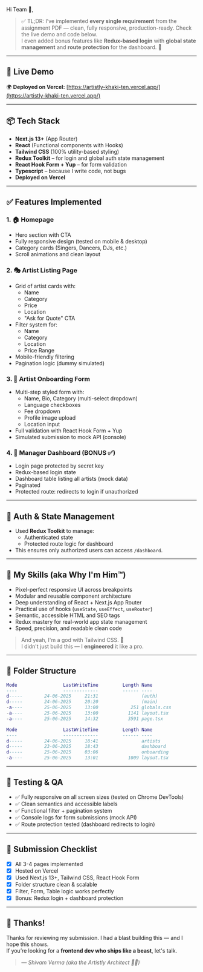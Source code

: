 Hi Team 👋,

> ✅ TL;DR: I’ve implemented **every single requirement** from the assignment PDF — clean, fully responsive, production-ready. Check the live demo and code below.  
> I even added bonus features like **Redux-based login** with **global state management** and **route protection** for the dashboard. 🤘

---

## 🚀 Live Demo

🌍 **Deployed on Vercel:** [https://artistly-khaki-ten.vercel.app/](https://artistly-khaki-ten.vercel.app/)

---

## 📦 Tech Stack

- **Next.js 13+** (App Router)
- **React** (Functional components with Hooks)
- **Tailwind CSS** (100% utility-based styling)
- **Redux Toolkit** – for login and global auth state management
- **React Hook Form + Yup** – for form validation
- **Typescript** – because I write code, not bugs
- **Deployed on Vercel**

---

## ✅ Features Implemented

### 1. 🏠 Homepage
- Hero section with CTA
- Fully responsive design (tested on mobile & desktop)
- Category cards (Singers, Dancers, DJs, etc.)
- Scroll animations and clean layout

### 2. 🎭 Artist Listing Page
- Grid of artist cards with:
  - Name
  - Category
  - Price
  - Location
  - "Ask for Quote" CTA
- Filter system for:
  - Name
  - Category
  - Location
  - Price Range
- Mobile-friendly filtering
- Pagination logic (dummy simulated)

### 3. 📝 Artist Onboarding Form
- Multi-step styled form with:
  - Name, Bio, Category (multi-select dropdown)
  - Language checkboxes
  - Fee dropdown
  - Profile image upload
  - Location input
- Full validation with React Hook Form + Yup
- Simulated submission to mock API (console)

### 4. 🧠 Manager Dashboard (BONUS ✅)
- Login page protected by secret key
- Redux-based login state
- Dashboard table listing all artists (mock data)
- Paginated
- Protected route: redirects to login if unauthorized

---

## 🔐 Auth & State Management

- Used **Redux Toolkit** to manage:
  - Authenticated state
  - Protected route logic for dashboard
- This ensures only authorized users can access `/dashboard`.

---

## 💪 My Skills (aka Why I'm Him™)

- Pixel-perfect responsive UI across breakpoints
- Modular and reusable component architecture
- Deep understanding of React + Next.js App Router
- Practical use of hooks (`useState`, `useEffect`, `useRouter`)
- Semantic, accessible HTML and SEO tags
- Redux mastery for real-world app state management
- Speed, precision, and readable clean code

> And yeah, I'm a god with Tailwind CSS. 💅  
> I didn't just build this — I **engineered** it like a pro.

---

## 📁 Folder Structure
```lua
Mode                 LastWriteTime         Length Name
----                 -------------         ------ ----
d-----        24-06-2025     21:31                (auth)
d-----        24-06-2025     20:20                (main)
-a----        25-06-2025     13:00            251 globals.css
-a----        25-06-2025     13:00           1141 layout.tsx
-a----        25-06-2025     14:32           3591 page.tsx
```
```lua
Mode                 LastWriteTime         Length Name
----                 -------------         ------ ----
d-----        24-06-2025     18:41                artists
d-----        23-06-2025     18:43                dashboard
d-----        25-06-2025     03:06                onboarding
-a----        25-06-2025     13:01           1009 layout.tsx
```

---

## 🧪 Testing & QA

- ✅ Fully responsive on all screen sizes (tested on Chrome DevTools)
- ✅ Clean semantics and accessible labels
- ✅ Functional filter + pagination system
- ✅ Console logs for form submissions (mock API)
- ✅ Route protection tested (dashboard redirects to login)

---

## 📩 Submission Checklist

- [x] All 3-4 pages implemented
- [x] Hosted on Vercel
- [x] Used Next.js 13+, Tailwind CSS, React Hook Form
- [x] Folder structure clean & scalable
- [x] Filter, Form, Table logic works perfectly
- [x] Bonus: Redux login + dashboard protection

---

## 🙌 Thanks!

Thanks for reviewing my submission. I had a blast building this — and I hope this shows.  
If you’re looking for a **frontend dev who ships like a beast**, let's talk.

> _— Shivam Verma (aka the Artistly Architect 🎨🚀)_

